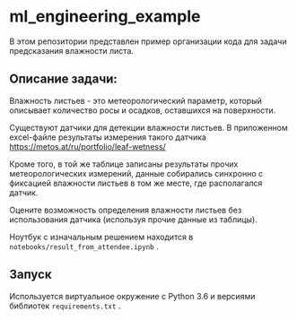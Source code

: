 # ml_engineering_example

В этом репозитории представлен пример организации кода для задачи предсказания влажности листа.

## Описание задачи:

Влажность листьев - это метеорологический параметр, который описывает количество росы и осадков, оставшихся на поверхности.

Существуют датчики для детекции влажности листьев. В приложенном excel-файле результаты измерения такого датчика https://metos.at/ru/portfolio/leaf-wetness/

Кроме того, в той же таблице записаны результаты прочих метеорологических измерений, данные собирались синхронно с фиксацией влажности листьев в том же месте, где располагался датчик.

Оцените возможность определения влажности листьев без использования датчика (используя прочие данные из таблицы). 

Ноутбук с изначальным решением находится в `notebooks/result_from_attendee.ipynb` .

## Запуск

Используется виртуальное окружение с Python 3.6 и версиями библиотек `requirements.txt` .
